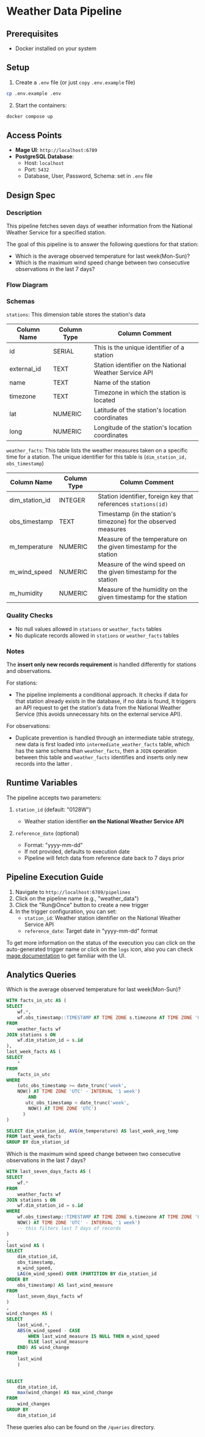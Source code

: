 # Weather Data Pipeline

## Prerequisites
- Docker installed on your system

## Setup
1. Create a `.env` file (or just `copy` `.env.example` file)

```bash
cp .env.example .env
```

2. Start the containers:

```bash
docker compose up
```


## Access Points
- **Mage UI**: `http://localhost:6789`
- **PostgreSQL Database**: 
  - Host: `localhost`
  - Port: `5432`
  - Database,  User, Password, Schema: set in `.env` file
  
## Design Spec

### Description

This pipeline fetches seven days of weather information from the National Weather Service for a specified station.

The goal of this pipeline is to answer the following questions for that station:
- Which is the average observed temperature for last week(Mon-Sun)?
- Which is the maximum wind speed change between two consecutive observations in the last 7
days?


### Flow Diagram

### Schemas

`stations`: This dimension table stores the station's data

| Column Name | Column Type | Column Comment |
|-----------|-----------|-----------|
| id    | SERIAL   | This is the unique identifier of a station |
| external_id    | TEXT    | Station identifier on the National Weather Service API    |
| name    | TEXT    | Name of the station   |
| timezone    | TEXT    | Timezone in which the station is located    |
| lat    | NUMERIC    | Latitude of the station's location coordinates    |
| long    | NUMERIC    |  Longitude of the station's location coordinates   |

`weather_facts`: This table lists the weather measures taken on a specific time for a station. The unique identifier for this table is (`dim_station_id, obs_timestamp`)

| Column Name | Column Type | Column Comment |
|-----------|-----------|-----------|
| dim_station_id    | INTEGER    | Station identifier, foreign key that references `stations(id)`   |
| obs_timestamp    | TEXT    | Timestamp (in the station's timezone) for the observed measures     |
| m_temperature    | NUMERIC    | Measure of the temperature on the given timestamp for the station    |
| m_wind_speed    | NUMERIC    | Measure of the wind speed on the given timestamp for the station    |
| m_humidity    | NUMERIC    | Measure of the humidity on the given timestamp for the station    |




### Quality Checks
- No null values allowed in `stations` or `weather_facts` tables
- No duplicate records allowed in `stations` or `weather_facts` tables
  
### Notes

The **insert only new records requirement** is handled differently for stations and observations.

For stations:
- The pipeline implements a conditional approach. It checks if data for that station already exists in the database, if no data is found, It triggers an API request to get the station's data from the National Weather Service (this avoids unnecessary hits on the external service API).
  
For observations:
- Duplicate prevention is handled through an intermediate table strategy, new data is first loaded into `intermediate_weather_facts` table, which has the same schema than `weather_facts`, then a `JOIN` operation between this table and `weather_facts` identifies and inserts only new records into the latter
.


## Runtime Variables
The pipeline accepts two parameters:

1. `station_id` (default: "0128W")
   - Weather station identifier **on the National Weather Service API**

2. `reference_date` (optional)
   - Format: "yyyy-mm-dd"
   - If not provided, defaults to execution date
   - Pipeline will fetch data from reference date back to 7 days prior
  
## Pipeline Execution Guide

1. Navigate to `http://localhost:6789/pipelines`
2. Click on the pipeline name (e.g., "weather_data")
3. Click the "Run@Once" button to create a new trigger
4. In the trigger configuration, you can set:
   - `station_id`: Weather station identifier on the National Weather Service API
   - `reference_date`: Target date in "yyyy-mm-dd" format
  
To get more information on the status of the execution you can click on the auto-generated trigger name or click on the `logs` icon, also you can check [mage documentation](https://docs.mage.ai/design/data-pipeline-management) to get familiar with the UI.


## Analytics Queries

Which is the average observed temperature for last week(Mon-Sun)?

```SQL
WITH facts_in_utc AS (
SELECT
	wf.*,
	wf.obs_timestamp::TIMESTAMP AT TIME ZONE s.timezone AT TIME ZONE 'UTC' AS utc_obs_timestamp
FROM
	weather_facts wf
JOIN stations s ON
	wf.dim_station_id = s.id 
),
last_week_facts AS (
SELECT
	*
FROM
	facts_in_utc
WHERE
	(utc_obs_timestamp >= date_trunc('week',
	NOW() AT TIME ZONE 'UTC' - INTERVAL '1 week')
		AND
       utc_obs_timestamp < date_trunc('week',
		NOW() AT TIME ZONE 'UTC')
      ) 
)

SELECT dim_station_id, AVG(m_temperature) AS last_week_avg_temp 
FROM last_week_facts
GROUP BY dim_station_id
```


Which is the maximum wind speed change between two consecutive observations in the last 7
days?

```SQL
WITH last_seven_days_facts AS (
SELECT
	wf.*
FROM
	weather_facts wf
JOIN stations s ON
	wf.dim_station_id = s.id
WHERE
	wf.obs_timestamp::TIMESTAMP AT TIME ZONE s.timezone AT TIME ZONE 'UTC' >= date_trunc('day',
	NOW() AT TIME ZONE 'UTC' - INTERVAL '1 week')
	-- this filters last 7 days of records  
)
,
last_wind AS (
SELECT
	dim_station_id,
	obs_timestamp,
	m_wind_speed,
	LAG(m_wind_speed) OVER (PARTITION BY dim_station_id
ORDER BY
	obs_timestamp) AS last_wind_measure
FROM
	last_seven_days_facts wf
)	
,
wind_changes AS (
SELECT
	last_wind.*,
	ABS(m_wind_speed - CASE
		WHEN last_wind_measure IS NULL THEN m_wind_speed
		ELSE last_wind_measure
	END) AS wind_change
FROM
	last_wind
	)
	

SELECT
	dim_station_id,
	max(wind_change) AS max_wind_change
FROM
	wind_changes
GROUP BY
	dim_station_id
```


These queries also can be found on the `/queries` directory.